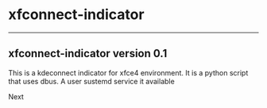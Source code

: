# xfconnect-indicator
----------------------------------------------------------------------
xfconnect-indicator version 0.1
----------------------------------------------------------------------
This is a kdeconnect indicator for xfce4 environment.
It is a python script that uses dbus.
A user sustemd service it available

Next